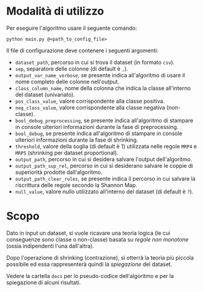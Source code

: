# Modalità di utilizzo

Per eseguire l'algoritmo usare il seguente comando:
```
python main.py @<path_to_config_file>
```

Il file di configurazione deve contenere i seguenti argomenti:
- `dataset_path`, percorso in cui si trova il dataset (in formato `csv`).
- `sep`, separatore delle colonne (di default è `,`).
- `output_var_name_verbose`, se presente indica all'algoritmo di usare il nome completo delle colonne nell'output.
- `class_column_name`, nome della colonna che indica la classe all'interno del dataset (univariato).
- `pos_class_value`, valore corrispondente alla classe positiva.
- `neg_class_value`, valore corrispondente alla classe negativa (non-classe).
- `bool_debug_preprocessing`, se presente indica all'algoritmo di stampare in console ulteriori informazioni durante la fase di preprocessing.
- `bool_debug`, se presente indica all'algoritmo di stampare in console ulteriori informazioni durante la fase di shrinking.
- `threshold`, valore della soglia (di default è 1) utilizzata nelle regole `MRP4` e `MRP5` (shrinking per dataset proportional).
- `output_path`, percorso in cui si desidera salvare l'output dell'algoritmo.
- `output_path_sup_rel`, percorso in cui si desiderano salvare le coppie di superiorità prodotte dall'algoritmo.
- `output_path_clear_rules`, se presente indica il percorso in cui salvare la riscrittura delle regole secondo la Shannon Map.
- `null_value`, valore nullo utilizzato all'interno del dataset (di default è `?`).

# Scopo
Dato in input un dataset, si vuole ricavare una teoria logica (le cui conseguenze sono classe o non-classe) basata su *regole non monotone* (ossia indipendenti l'una dall'altra).

Dopo l'operazione di shrinking (contrazione), si otterrà la teoria più piccola possibile ed essa rappresenterà quindi la *spiegazione* del dataset.

Vedere la cartella `docs` per lo pseudo-codice dell'algoritmo e per la spiegazione di alcuni risultati.
